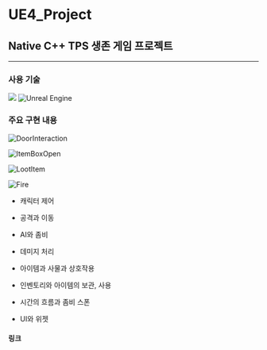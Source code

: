 # UE4_Project
## Native C++ TPS 생존 게임 프로젝트

----------------------------------------------

### 사용 기술
<img src="https://img.shields.io/badge/c++-00599C?style=for-the-badge&logo=c%2B%2B&logoColor=white"> ![Unreal Engine](https://img.shields.io/badge/unrealengine-%23313131.svg?style=for-the-badge&logo=unrealengine&logoColor=white)

### 주요 구현 내용

![DoorInteraction](https://user-images.githubusercontent.com/71704247/155538995-67ac8117-1ece-4b39-9f13-4695293c868f.gif)

![ItemBoxOpen](https://user-images.githubusercontent.com/71704247/155539237-b26d0350-4b81-426d-86a7-15bf485f4506.gif)

![LootItem](https://user-images.githubusercontent.com/71704247/155539781-0b960eb4-8d7e-43e6-a2be-b01c05392bf0.gif)

![Fire](https://user-images.githubusercontent.com/71704247/155540178-b54ff0b9-af8a-4ca8-a77e-5cc07a687790.gif)

- 캐릭터 제어

- 공격과 이동

- AI와 좀비

- 데미지 처리

- 아이템과 사물과 상호작용

- 인벤토리와 아이템의 보관, 사용

- 시간의 흐름과 좀비 스폰

- UI와 위젯

#### 링크

